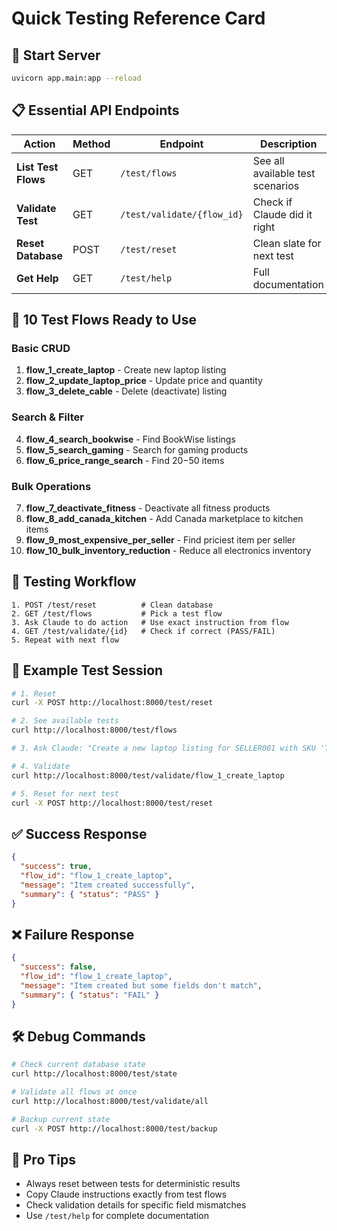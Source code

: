 # Quick Testing Reference Card

## 🚀 Start Server
```bash
uvicorn app.main:app --reload
```

## 📋 Essential API Endpoints

| Action | Method | Endpoint | Description |
|--------|--------|----------|-------------|
| **List Test Flows** | GET | `/test/flows` | See all available test scenarios |
| **Validate Test** | GET | `/test/validate/{flow_id}` | Check if Claude did it right |
| **Reset Database** | POST | `/test/reset` | Clean slate for next test |
| **Get Help** | GET | `/test/help` | Full documentation |

## 🎯 10 Test Flows Ready to Use

### Basic CRUD
1. **flow_1_create_laptop** - Create new laptop listing
2. **flow_2_update_laptop_price** - Update price and quantity  
3. **flow_3_delete_cable** - Delete (deactivate) listing

### Search & Filter
4. **flow_4_search_bookwise** - Find BookWise listings
5. **flow_5_search_gaming** - Search for gaming products
6. **flow_6_price_range_search** - Find $20-$50 items

### Bulk Operations
7. **flow_7_deactivate_fitness** - Deactivate all fitness products
8. **flow_8_add_canada_kitchen** - Add Canada marketplace to kitchen items
9. **flow_9_most_expensive_per_seller** - Find priciest item per seller
10. **flow_10_bulk_inventory_reduction** - Reduce all electronics inventory

## 🔄 Testing Workflow

```
1. POST /test/reset          # Clean database
2. GET /test/flows           # Pick a test flow
3. Ask Claude to do action   # Use exact instruction from flow
4. GET /test/validate/{id}   # Check if correct (PASS/FAIL)
5. Repeat with next flow
```

## 📝 Example Test Session

```bash
# 1. Reset
curl -X POST http://localhost:8000/test/reset

# 2. See available tests
curl http://localhost:8000/test/flows

# 3. Ask Claude: "Create a new laptop listing for SELLER001 with SKU 'TEST-LAPTOP-001', title 'Test Gaming Laptop', description 'High-performance gaming laptop for testing', price $999.99, quantity 50, status ACTIVE, and marketplace_ids ['ATVPDKIKX0DER']"

# 4. Validate
curl http://localhost:8000/test/validate/flow_1_create_laptop

# 5. Reset for next test
curl -X POST http://localhost:8000/test/reset
```

## ✅ Success Response
```json
{
  "success": true,
  "flow_id": "flow_1_create_laptop",
  "message": "Item created successfully",
  "summary": { "status": "PASS" }
}
```

## ❌ Failure Response
```json
{
  "success": false,
  "flow_id": "flow_1_create_laptop", 
  "message": "Item created but some fields don't match",
  "summary": { "status": "FAIL" }
}
```

## 🛠️ Debug Commands
```bash
# Check current database state
curl http://localhost:8000/test/state

# Validate all flows at once
curl http://localhost:8000/test/validate/all

# Backup current state
curl -X POST http://localhost:8000/test/backup
```

## 🎯 Pro Tips
- Always reset between tests for deterministic results
- Copy Claude instructions exactly from test flows
- Check validation details for specific field mismatches
- Use `/test/help` for complete documentation